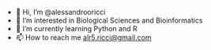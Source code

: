 - 👋 Hi, I’m @alessandrooricci
- 👀 I’m interested in Biological Sciences and Bioinformatics
- 🌱 I’m currently learning Python and R
- 📫 How to reach me alr5.ricci@gmail.com

<!---
alessandrooricci/alessandrooricci is a ✨ special ✨ repository because its `README.md` (this file) appears on your GitHub profile.
You can click the Preview link to take a look at your changes.
--->
